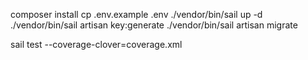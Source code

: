 
composer install
cp .env.example .env
./vendor/bin/sail up -d
./vendor/bin/sail artisan key:generate
./vendor/bin/sail artisan migrate

sail test --coverage-clover=coverage.xml
